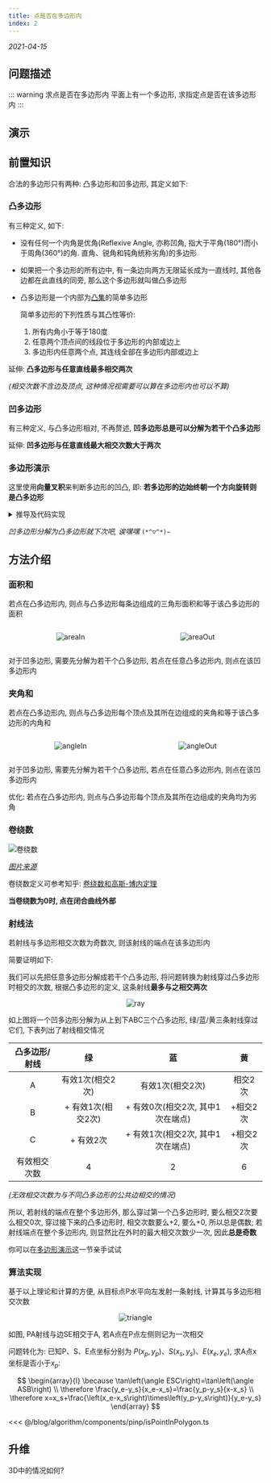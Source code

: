 ```yaml
---
title: 点是否在多边形内
index: 2
---
```


*2021-04-15*

## 问题描述

::: warning 求点是否在多边形内
平面上有一个多边形, 求指定点是否在该多边形内
:::

## 演示

<Ray />

## 前置知识

合法的多边形只有两种: 凸多边形和凹多边形, 其定义如下:

### 凸多边形

有三种定义, 如下:

- 没有任何一个内角是优角(Reflexive Angle, 亦称凹角, 指大于平角(180°)而小于周角(360°)的角. 直角、锐角和钝角统称劣角)的多边形
- 如果把一个多边形的所有边中, 有一条边向两方无限延长成为一直线时, 其他各边都在此直线的同旁, 那么这个多边形就叫做凸多边形
- 凸多边形是一个内部为[凸集](https://baike.baidu.com/item/凸集)的简单多边形

  简单多边形的下列性质与其凸性等价:
  1. 所有内角小于等于180度
  2. 任意两个顶点间的线段位于多边形的内部或边上
  3. 多边形内任意两个点, 其连线全部在多边形内部或边上

延伸: **凸多边形与任意直线最多相交两次**

*(相交次数不含边及顶点, 这种情况视需要可以算在多边形内也可以不算)*

### 凹多边形

有三种定义, 与凸多边形相对, 不再赘述, **凹多边形总是可以分解为若干个凸多边形**

延伸: **凹多边形与任意直线最大相交次数大于两次**

### 多边形演示

<Polygon />

这里使用**向量叉积**来判断多边形的凹凸, 即: **若多边形的边始终朝一个方向旋转则是凸多边形**

<details>
<summary>推导及代码实现</summary>

> 向量$\overrightarrow{a}$与$\overrightarrow{b}$的叉积$\overrightarrow{a} \times \overrightarrow{b}$表示的是同时垂直于$\overrightarrow{a}$和$\overrightarrow{b}$且符合右手定则的单位向量

设多边形上的三个顶点分别为: $p_0$, $p_1$ 和 $p_2$, 则两条边为 $\overline{p_0p_1}$ 和 $\overline{p_1p_2}$. 若叉积 $\overrightarrow{p_0p_1} \times \overrightarrow{p_0p_2}$ 为正则 $\overrightarrow{p_0p_2}$ 在 $\overrightarrow{p_0p_1}$ 的顺时针方向, 反之则为逆时针. 代入三点坐标可得:

$$
(p_{2_x} - p_{0_x}) \times (p_{1_y} - p_{0_y}) - (p_{1_x} - p_{0_x}) \times (p_{2_y} - p_{0_y})
$$

代码实现如下:

<<< @/blog/algorithm/components/pinp/isConvex.ts

</details>

*凹多边形分解为凸多边形就下次吧, 诶嘿嘿* `(*^▽^*)~`

## 方法介绍

### 面积和

若点在凸多边形内, 则点与凸多边形每条边组成的三角形面积和等于该凸多边形的面积

<div style="display:flex;justify-content:space-around">

![areaIn](pinp/areaIn.png)

![areaOut](pinp/areaOut.png)

</div>

对于凹多边形, 需要先分解为若干个凸多边形, 若点在任意凸多边形内, 则点在该凹多边形内

### 夹角和

若点在凸多边形内, 则点与凸多边形每个顶点及其所在边组成的夹角和等于该凸多边形的内角和

<div style="display:flex;justify-content:space-around">

![angleIn](pinp/angleIn.png)

![angleOut](pinp/angleOut.png)

</div>

对于凹多边形, 需要先分解为若干个凸多边形, 若点在任意凸多边形内, 则点在该凹多边形内

优化: 若点在凸多边形内, 则点与凸多边形每个顶点及其所在边组成的夹角均为劣角

### 卷绕数

![卷绕数](pinp/winding.gif)

*[图片来源](https://www.knowpia.cn/pages/卷绕数)*

卷绕数定义可参考知乎: [卷绕数和高斯-博内定理](https://zhuanlan.zhihu.com/p/148342710)

**当卷绕数为0时, 点在闭合曲线外部**

### 射线法

若射线与多边形相交次数为奇数次, 则该射线的端点在该多边形内

简要证明如下:

我们可以先把任意多边形分解成若干个凸多边形, 将问题转换为射线穿过凸多边形时相交的次数, 根据凸多边形的定义, 这条射线**最多与之相交两次**

<div style="text-align:center">

![ray](pinp/ray.png)

</div>

如上图将一个凹多边形分解为从上到下ABC三个凸多边形, 绿/蓝/黄三条射线穿过它们, 下表列出了射线相交情况

| 凸多边形/射线 | 绿 | 蓝 | 黄 |
|:----:|:----:|:----:|:----:|
| A | 有效1次(相交2次) | 有效1次(相交2次) | 相交2次 |
| B | + 有效1次(相交2次) | + 有效0次(相交2次, 其中1次在端点) | +相交2次 |
| C | + 有效2次 | + 有效1次(相交2次, 其中1次在端点) | +相交2次 |
| 有效相交次数 | 4 | 2 | 6 |

*(无效相交次数为与不同凸多边形的公共边相交的情况)*

所以, 若射线的端点在整个多边形外, 那么穿过第一个凸多边形时, 要么相交2次要么相交0次, 穿过接下来的凸多边形时, 相交次数要么+2, 要么+0, 所以总是偶数; 若射线端点在整个多边形内, 则显然比在外时的最大相交次数少一次, 因此**总是奇数**

你可以在[多边形演示](#多边形演示)这一节亲手试试

### 算法实现

基于以上理论和计算的方便, 从目标点P水平向左发射一条射线, 计算其与多边形相交次数

<div style="text-align:center">

![triangle](pinp/triangle.png)

</div>

如图, PA射线与边SE相交于A, 若A点在P点左侧则记为一次相交

问题转化为: 已知P、S、E点坐标分别为 $P\left(x_p,y_p\right)$、$S\left(x_s,y_s\right)$、$E\left(x_e,y_e\right)$, 求A点x坐标是否小于$x_p$:

$$
\begin{array}{l}
\because \tan\left(\angle ESC\right)=\tan\left(\angle ASB\right) \\
\therefore \frac{y_e-y_s}{x_e-x_s}=\frac{y_p-y_s}{x-x_s} \\
\therefore x=x_s+\frac{\left(x_e-x_s\right)\times\left(y_p-y_s\right)}{y_e-y_s}
\end{array}
$$

<<< @/blog/algorithm/components/pinp/isPointInPolygon.ts

## 升维

3D中的情况如何?



<script lang="ts">
import Ray from './components/pinp/Ray.vue'
import Polygon from './components/pinp/Polygon.vue'

export default { components: { Ray, Polygon } }
</script>
